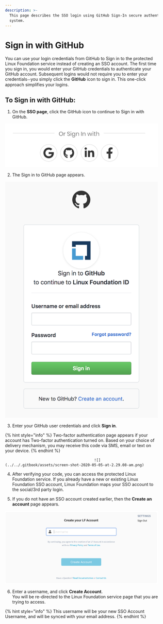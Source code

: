 ```yaml
---
description: >-
  This page describes the SSO login using GitHub Sign-In secure authentication
  system.
---
```


# Sign in with GitHub

You can use your login credentials from GitHub to Sign in to the protected Linux Foundation service instead of creating an SSO account. The first time you sign in, you would enter your GitHub credentials to authenticate your GitHub account. Subsequent logins would not require you to enter your credentials⏤you simply click the **GitHub** icon to sign in. This one-click approach simplifies your logins. 

## To Sign in with GitHub: <a id="to-log-in-with-github"></a>

1. On the **SSO page**, click the GitHub icon to continue to Sign in with GitHub.         

![](../../.gitbook/assets/screen-shot-2020-05-05-at-2.19.18-am.png)

2. The Sign in to GitHub page appears.                          

![Create Account](../../.gitbook/assets/screen-shot-2020-05-04-at-7.21.17-pm.png)

3. Enter your GitHub user credentials and click **Sign in**.

{% hint style="info" %}
Two-factor authentication page appears if your account has Two-factor authentication turned on. Based on your choice of delivery mechanism, you may receive this code via SMS, email or text on your device. 
{% endhint %}

                                             ![](../../.gitbook/assets/screen-shot-2020-05-05-at-2.29.08-am.png) 

4. After verifying your code, you can access the protected Linux Foundation service. If you already have a new or existing Linux Foundation SSO account, Linux Foundation maps your SSO account to the social/3rd party login.

5. If you do not have an SSO account created earlier, then the **Create an account** page appears.                                                                           

![](../../.gitbook/assets/create-lf-account-if-authenticating-via-other.png)

6. Enter a username, and click **Create Account**.  
You will be re-directed to the Linux Foundation service page that you are trying to access.

{% hint style="info" %}
This username will be your new SSO Account Username, and will be synced with your email address.
{% endhint %}



